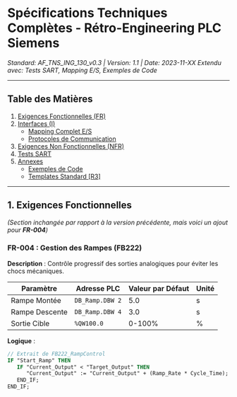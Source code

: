 # **Spécifications Techniques Complètes - Rétro-Engineering PLC Siemens**
*Standard: AF_TNS_ING_130_v0.3 | Version: 1.1 | Date: 2023-11-XX*
*Extendu avec: Tests SART, Mapping E/S, Exemples de Code*

---
## **Table des Matières**
1. [Exigences Fonctionnelles (FR)](#fr)
2. [Interfaces (I)](#interfaces)
   - [Mapping Complet E/S](#mapping-ios)
   - [Protocoles de Communication](#protocoles)
3. [Exigences Non Fonctionnelles (NFR)](#nfr)
4. [Tests SART](#sart)
5. [Annexes](#annexes)
   - [Exemples de Code](#code)
   - [Templates Standard [R3]](#templates)

---

## <a name="fr"></a>1. **Exigences Fonctionnelles**
*(Section inchangée par rapport à la version précédente, mais voici un ajout pour **FR-004**)*

### **FR-004 : Gestion des Rampes (FB222)**
**Description** : Contrôle progressif des sorties analogiques pour éviter les chocs mécaniques.

| Paramètre       | Adresse PLC          | Valeur par Défaut | Unité  |
|-----------------|----------------------|-------------------|--------|
| Rampe Montée    | `DB_Ramp.DBW 2`      | 5.0               | s      |
| Rampe Descente  | `DB_Ramp.DBW 4`      | 3.0               | s      |
| Sortie Cible    | `%QW100.0`           | 0-100%            | %      |

**Logique** :
```pascal
// Extrait de FB222_RampControl
IF "Start_Ramp" THEN
   IF "Current_Output" < "Target_Output" THEN
      "Current_Output" := "Current_Output" + (Ramp_Rate * Cycle_Time);
   END_IF;
END_IF;
